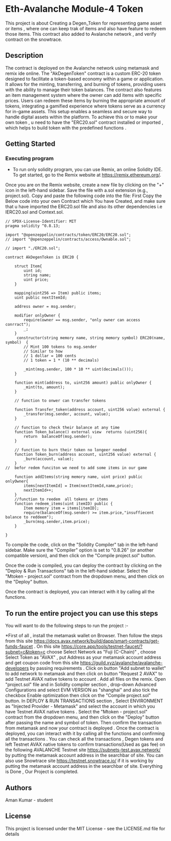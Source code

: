 # Eth-Avalanche Module-4 Token

This project is about Creating a Degen_Token for representing game asset or items , where one can keep trak of items and also have feature to redeem those items. This contract also added to Avalanche network , and verify contract on the snowtrace.

## Description

The contract is deployed on the Avalanche network using metamask and remix ide online. The "AkDegenToken" contract is a custom ERC-20 token designed to facilitate a token-based economy within a game or application. It allows for the minting, transferring, and burning of tokens, providing users with the ability to manage their token balances. The contract also features an item management system where the owner can add items with specific prices. Users can redeem these items by burning the appropriate amount of tokens, integrating a gamified experience where tokens serve as a currency for in-game assets. This setup enables a seamless and secure way to handle digital assets within the platform. To achieve this or to make your own token , u need to have the "ERC20.sol" contract installed or imported , which helps to build token with the predefined functions . 

## Getting Started


### Executing program

* To run only solidity program, you can use Remix, an online Solidity IDE. To get started, go to the Remix website at https://remix.ethereum.org/.

Once you are on the Remix website, create a new file by clicking on the "+" icon in the left-hand sidebar. Save the file with a.sol extension (e.g., project.sol). Copy and paste the following code into the file:
First Copy the Below code into your own Contract which You have Created, and make sure that u have imported the ERC20.sol file and also its other dependencies i.e IERC20.sol and Context.sol.
```
// SPDX-License-Identifier: MIT
pragma solidity ^0.8.13;

import "@openzeppelin/contracts/token/ERC20/ERC20.sol";
// import "@openzeppelin/contracts/access/Ownable.sol";

// import "./ERC20.sol";

contract AkDegenToken is ERC20 {

    struct Item{
        uint id;
        string name;
        uint price;
    }

    mapping(uint256 => Item) public items;
    uint public nextItemId;

    address owner = msg.sender;

    modifier onlyOwner {
        require(owner == msg.sender, "only owner can access conrract");
        _;
    }
     constructor(string memory name, string memory symbol) ERC20(name, symbol)  {
        // Mint 100 tokens to msg.sender
        // Similar to how
        // 1 dollar = 100 cents
        // 1 token = 1 * (10 ** decimals)

        _mint(msg.sender, 100 * 10 ** uint(decimals()));
    }

    function mint(address to, uint256 amount) public onlyOwner {
        _mint(to, amount);
    }

    // function to onwer can transfer tokens 

    function Transfer_token(address account, uint256 value) external {
        _transfer(msg.sender, account, value);
    }

    // function to check their balance at any time
    function Token_balance() external view  returns (uint256){
        return  balanceOf(msg.sender);
    }

    // function to burn their token no longeer needed
    function Token_burn(address account, uint256 value) external {
        _burn(account, value);
    }
//  befor redem funciton we need to add some items in our game

    function addItems(string memory name, uint price) public onlyOwner{
        items[nextItemId] = Item(nextItemId,name,price);
        nextItemId++;
    }
    //function to reedem  all tokens or items
    function redeem_items(uint itemID) public {
        Item memory item = items[itemID];
        require(balanceOf(msg.sender) >= item.price,"insuffiecent balance to reddeem");
        _burn(msg.sender,item.price);
    }

}

```

To compile the code, click on the "Solidity Compiler" tab in the left-hand sidebar. Make sure the "Compiler" option is set to "0.8.26" (or another compatible version), and then click on the "Compile project.sol" button.

Once the code is compiled, you can deploy the contract by clicking on the "Deploy & Run Transactions" tab in the left-hand sidebar. Select the "Mtoken - project.sol" contract from the dropdown menu, and then click on the "Deploy" button.

Once the contract is deployed, you can interact with it by calling all the functions.



## To run the entire project you can use this steps

You will want to do the following steps to run the project :-

*First of all , install the metamask wallet on Browser.
Then follow the steps from this site https://docs.avax.network/build/dapp/smart-contracts/get-funds-faucet . On this site https://core.app/tools/testnet-faucet/?subnet=c&token=c choose Select Network as "Fuji (C-Chain)" , choose Select Token as "AVAX" , put Address as your metamask account address and get coupon code from this site https://guild.xyz/avalanche/avalanche-developers by passing requirements . Click on button "Add subnet to wallet" to add network to metamask and then click on button "Request 2 AVAX" to add Testnet AVAX native tokens to account .
Add all files on the remix.
Open "project.sol" file and in Solidity compiler section , drop-down Advanced Configurations and select EVM VERSION as "shanghai" and also tick the checkbox Enable optimization then click on the "Compile project.sol" button.
In DEPLOY & RUN TRANSACTIONS section , Select ENVIRONMENT as "Injected Provider - Metamask" and select the account in which you have Testnet AVAX native tokens . Select the "Mtoken - project.sol" contract from the dropdown menu, and then click on the "Deploy" button after passing the name and symbol of token. Then confirm the transaction from metamask and now your contract is deployed .
Once the contract is deployed, you can interact with it by calling all the functions and confirming all the transactions .
You can check all the transactions , Degen tokens and left Testnet AVAX native tokens to confirm transactions(Used as gas fee) on the following AVALANCHE Testnet site https://subnets-test.avax.network/ by putting the metamask account address in the searchbar of site. You can also use Snowtrace site https://testnet.snowtrace.io/ if it is working by putting the metamask account address in the searchbar of site.
Everything is Done , Our Project is completed.
## Authors

Aman Kumar - student 

## License

This project is licensed under the MIT License - see the LICENSE.md file for details

